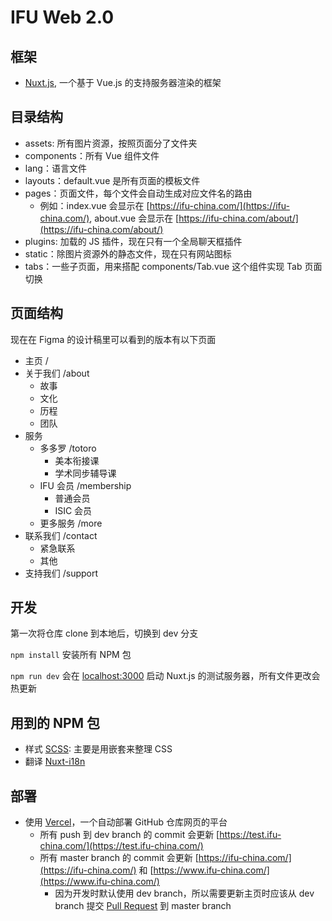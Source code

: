 # IFU Web 2.0

## 框架

- [Nuxt.js](https://nuxtjs.org/), 一个基于 Vue.js 的支持服务器渲染的框架

## 目录结构

- assets: 所有图片资源，按照页面分了文件夹
- components：所有 Vue 组件文件
- lang：语言文件
- layouts：default.vue 是所有页面的模板文件
- pages：页面文件，每个文件会自动生成对应文件名的路由
  - 例如：index.vue 会显示在 [https://ifu-china.com/](https://ifu-china.com/), about.vue 会显示在 [https://ifu-china.com/about/](https://ifu-china.com/about/)
- plugins: 加载的 JS 插件，现在只有一个全局聊天框插件
- static：除图片资源外的静态文件，现在只有网站图标
- tabs：一些子页面，用来搭配 components/Tab.vue 这个组件实现 Tab 页面切换

## 页面结构

现在在 Figma 的设计稿里可以看到的版本有以下页面

- 主页 /
- 关于我们 /about
  - 故事
  - 文化
  - 历程
  - 团队
- 服务
  - 多多罗 /totoro
    - 美本衔接课
    - 学术同步辅导课
  - IFU 会员 /membership
    - 普通会员
    - ISIC 会员
  - 更多服务 /more
- 联系我们 /contact
  - 紧急联系
  - 其他
- 支持我们 /support

## 开发

第一次将仓库 clone 到本地后，切换到 dev 分支

`npm install` 安装所有 NPM 包

`npm run dev` 会在 [localhost:3000](http://localhost:3000/) 启动 Nuxt.js 的测试服务器，所有文件更改会热更新

## 用到的 NPM 包

- 样式 [SCSS](https://sass-lang.com/): 主要是用嵌套来整理 CSS
- 翻译 [Nuxt-i18n](https://nuxt-community.github.io/nuxt-i18n/)

## 部署

- 使用 [Vercel](https://vercel.com/)，一个自动部署 GitHub 仓库网页的平台
  - 所有 push 到 dev branch 的 commit 会更新 [https://test.ifu-china.com/](https://test.ifu-china.com/)
  - 所有 master branch 的 commit 会更新 [https://ifu-china.com/](https://ifu-china.com/) 和 [https://www.ifu-china.com/](https://www.ifu-china.com/)
    - 因为开发时默认使用 dev branch，所以需要更新主页时应该从 dev branch 提交 [Pull Request](https://github.com/YutaoMa/ifu-2/pulls) 到 master branch
